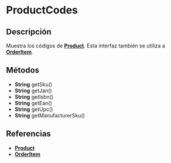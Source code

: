 # ProductCodes

## Descripción

Muestra los códigos de **[Product](Product.md)**. Esta interfaz también se utiliza a **[OrderItem](Order/OrderItem.md)**.

## Métodos

- **String** getSku()
- **String** getJan()
- **String** getIsbn()
- **String** getEan()
- **String** getUpc()
- **String** getManufacturerSku()

## Referencias

- **[Product](Product.md)**
- **[OrderItem](Order/OrderItem.md)**
